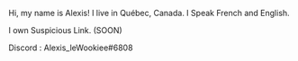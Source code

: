 Hi, my name is Alexis!
I live in Québec, Canada.
I Speak French and English.

I own Suspicious Link. (SOON)

Discord : Alexis_leWookiee#6808
